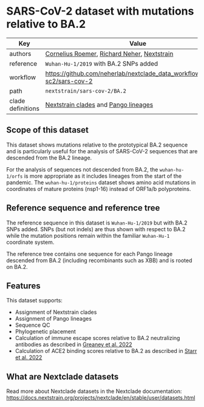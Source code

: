 # SARS-CoV-2 dataset with mutations relative to BA.2

| Key               | Value                                                                                                                                                            |
| ----------------- | ---------------------------------------------------------------------------------------------------------------------------------------------------------------- |
| authors           | [Cornelius Roemer](https://neherlab.org), [Richard Neher](https://neherlab.org), [Nextstrain](https://nextstrain.org)                                            |
| reference         | `Wuhan-Hu-1/2019` with BA.2 SNPs added                                                                                                                           |
| workflow          | https://github.com/neherlab/nextclade_data_workflows/tree/v3-sc2/sars-cov-2                                                                                      |
| path              | `nextstrain/sars-cov-2/BA.2`                                                                                                                                     |
| clade definitions | [Nextstrain clades](https://nextstrain.org/blog/2022-04-29-SARS-CoV-2-clade-naming-2022) and [Pango lineages](https://www.nature.com/articles/s41564-020-0770-5) |

## Scope of this dataset

This dataset shows mutations relative to the prototypical BA.2 sequence and is particularly useful for the analysis of SARS-CoV-2 sequences that are descended from the BA.2 lineage.

For the analysis of sequences not descended from BA.2, the `wuhan-hu-1/orfs` is more appropriate as it includes lineages from the start of the pandemic. The `wuhan-hu-1/proteins` dataset shows amino acid mutations in coordinates of mature proteins (nsp1-16) instead of ORF1a/b polyproteins.

## Reference sequence and reference tree

The reference sequence in this dataset is `Wuhan-Hu-1/2019` but with BA.2 SNPs added. SNPs (but not indels) are thus shown with respect to BA.2 while the mutation positions remain within the familiar `Wuhan-Hu-1` coordinate system.

The reference tree contains one sequence for each Pango lineage descended from BA.2 (including recombinants such as XBB) and is rooted on BA.2.

## Features

This dataset supports:

- Assignment of Nextstrain clades
- Assignment of Pango lineages
- Sequence QC
- Phylogenetic placement
- Calculation of immune escape scores relative to BA.2 neutralizing antibodies as described in [Greaney et al. 2022](https://doi.org/10.1093/ve/veac021)
- Calculation of ACE2 binding scores relative to BA.2 as described in [Starr et al. 2022](https://doi.org/10.1371/journal.ppat.1010951)

## What are Nextclade datasets

Read more about Nextclade datasets in the Nextclade documentation: https://docs.nextstrain.org/projects/nextclade/en/stable/user/datasets.html
